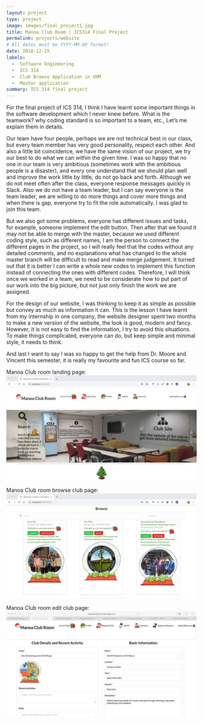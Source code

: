 ```yaml
---
layout: project
type: project
image: images/final_project1.jpg
title: Manoa Club Room | ICS314 Final Project
permalink: projects/website
# All dates must be YYYY-MM-DD format!
date: 2018-12-15
labels:
  -  Software Engineering
  -  ICS 314
  -  Club Browse Application in UHM
  -  Meoter application
summary: ICS 314 final project
---
```


For the final project of ICS 314, I think I have learnt some important things in the software development which I never knew before. What is the teamwork? why coding standard is so important to a team, etc., Let’s me explain them in details.

Our team have four people, perhaps we are not technical best in our class, but every team member has very good personality, respect each other.  And also a little bit coincidence, we have the same vision of our project, we try our best to do what we can within the given time. I was so happy that no one in our team is very ambitious (sometimes work with the ambitious people is a disaster), and every one understand that we should plan well and improve the work little by little, do not go back and forth. Although we do not meet often after the class, everyone response messages quickly in Slack. Also we do not have a team leader, but I can say everyone is the team leader, we are willing to do more things and cover more things and when there is gap, everyone try to fit the role automatically. I was glad to join this team.

But we also got some problems, everyone has different issues and tasks, for example, someone implement the edit button. Then after that we found it may not be able to merge with the master, because we used different coding style, such as different names, I am the person to connect the different pages in the project, so I will really feel that the codes without any detailed comments, and no explanations what has changed to the whole master branch will be difficult to read and make merge judgement. It turned out that it is better I can write a whole new codes to implement this function instead of connecting the ones with different codes. Therefore, I will think once we worked in a team, we need to be considerate how to put part of our work into the big picture, but not just only finish the work we are assigned.

For the design of our website, I was thinking to keep it as simple as possible but convey as much as information it can. This is the lesson I have learnt from my internship in one company, the website designer spent two months to make a new version of the website, the look is good, modern and fancy. However, it is not easy to find the information, I try to avoid this situations. To make things complicated, everyone can do, but keep simple and minimal style, it needs to think.

And last I want to say I was so happy to get the help from Dr. Moore and Vincent this semester, it is really my favourite and fun ICS course so far. 

Manoa Club room landing page:
<img class="ui medium image" src="../images/final_project1.jpg">

Manoa Club room browse club page:
<img class="ui medium image" src="../images/final_project2.jpg">

Manoa Club room edit club page:
<img class="ui medium  image" src="../images/final_project3.jpg">

